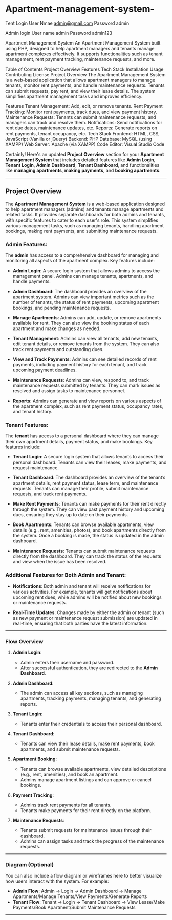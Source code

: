 # Apartment-management-system-
Tent Login
User Nmae admin@gmail.com
Password admin

Admin login 
User name admin
Password admin123

Apartment Management System
An Apartment Management System built using PHP, designed to help apartment managers and tenants manage apartment complexes effectively. It supports functionalities such as tenant management, rent payment tracking, maintenance requests, and more.

Table of Contents
Project Overview
Features
Tech Stack
Installation
Usage
Contributing
License
Project Overview
The Apartment Management System is a web-based application that allows apartment managers to manage tenants, monitor rent payments, and handle maintenance requests. Tenants can submit requests, pay rent, and view their lease details. The system simplifies apartment management tasks and improves efficiency.

Features
Tenant Management: Add, edit, or remove tenants.
Rent Payment Tracking: Monitor rent payments, track dues, and view payment history.
Maintenance Requests: Tenants can submit maintenance requests, and managers can track and resolve them.
Notifications: Send notifications for rent due dates, maintenance updates, etc.
Reports: Generate reports on rent payments, tenant occupancy, etc.
Tech Stack
Frontend: HTML, CSS, JavaScript (Vanilla or jQuery)
Backend: PHP
Database: MySQL (using XAMPP)
Web Server: Apache (via XAMPP)
Code Editor: Visual Studio Code

Certainly! Here's an updated **Project Overview** section for your **Apartment Management System** that includes detailed features like **Admin Login**, **Tenant Login**, **Admin Dashboard**, **Tenant Dashboard**, and functionalities like **managing apartments**, **making payments**, and **booking apartments**.

---

## Project Overview

The **Apartment Management System** is a web-based application designed to help apartment managers (admins) and tenants manage apartments and related tasks. It provides separate dashboards for both admins and tenants, with specific features to cater to each user's role. This system simplifies various management tasks, such as managing tenants, handling apartment bookings, making rent payments, and submitting maintenance requests. 

### **Admin Features:**

The **admin** has access to a comprehensive dashboard for managing and monitoring all aspects of the apartment complex. Key features include:

- **Admin Login**: A secure login system that allows admins to access the management panel. Admins can manage tenants, apartments, and handle payments.
  
- **Admin Dashboard**: The dashboard provides an overview of the apartment system. Admins can view important metrics such as the number of tenants, the status of rent payments, upcoming apartment bookings, and pending maintenance requests.

- **Manage Apartments**: Admins can add, update, or remove apartments available for rent. They can also view the booking status of each apartment and make changes as needed.

- **Tenant Management**: Admins can view all tenants, add new tenants, edit tenant details, or remove tenants from the system. They can also track rent payments and outstanding dues.

- **View and Track Payments**: Admins can see detailed records of rent payments, including payment history for each tenant, and track upcoming payment deadlines.

- **Maintenance Requests**: Admins can view, respond to, and track maintenance requests submitted by tenants. They can mark issues as resolved and assign tasks to maintenance personnel.

- **Reports**: Admins can generate and view reports on various aspects of the apartment complex, such as rent payment status, occupancy rates, and tenant history.

### **Tenant Features:**

The **tenant** has access to a personal dashboard where they can manage their own apartment details, payment status, and make bookings. Key features include:

- **Tenant Login**: A secure login system that allows tenants to access their personal dashboard. Tenants can view their leases, make payments, and request maintenance.

- **Tenant Dashboard**: The dashboard provides an overview of the tenant’s apartment details, rent payment status, lease term, and maintenance requests. Tenants can manage their profile, submit maintenance requests, and track rent payments.

- **Make Rent Payments**: Tenants can make payments for their rent directly through the system. They can view past payment history and upcoming dues, ensuring they stay up to date on their payments.

- **Book Apartments**: Tenants can browse available apartments, view details (e.g., rent, amenities, photos), and book apartments directly from the system. Once a booking is made, the status is updated in the admin dashboard.

- **Maintenance Requests**: Tenants can submit maintenance requests directly from the dashboard. They can track the status of the requests and view when the issue has been resolved.

### **Additional Features for Both Admin and Tenant:**

- **Notifications**: Both admin and tenant will receive notifications for various activities. For example, tenants will get notifications about upcoming rent dues, while admins will be notified about new bookings or maintenance requests.

- **Real-Time Updates**: Changes made by either the admin or tenant (such as new payment or maintenance request submission) are updated in real-time, ensuring that both parties have the latest information.

---

### **Flow Overview**

1. **Admin Login**:
   - Admin enters their username and password.
   - After successful authentication, they are redirected to the **Admin Dashboard**.

2. **Admin Dashboard**:
   - The admin can access all key sections, such as managing apartments, tracking payments, managing tenants, and generating reports.

3. **Tenant Login**:
   - Tenants enter their credentials to access their personal dashboard.

4. **Tenant Dashboard**:
   - Tenants can view their lease details, make rent payments, book apartments, and submit maintenance requests.

5. **Apartment Booking**:
   - Tenants can browse available apartments, view detailed descriptions (e.g., rent, amenities), and book an apartment.
   - Admins manage apartment listings and can approve or cancel bookings.

6. **Payment Tracking**:
   - Admins track rent payments for all tenants.
   - Tenants make payments for their rent directly on the platform.

7. **Maintenance Requests**:
   - Tenants submit requests for maintenance issues through their dashboard.
   - Admins can assign tasks and track the progress of the maintenance requests.

---

### **Diagram (Optional)**

You can also include a flow diagram or wireframes here to better visualize how users interact with the system. For example:

- **Admin Flow**: Admin → Login → Admin Dashboard → Manage Apartments/Manage Tenants/View Payments/Generate Reports
- **Tenant Flow**: Tenant → Login → Tenant Dashboard → View Lease/Make Payments/Book Apartment/Submit Maintenance Requests

---

